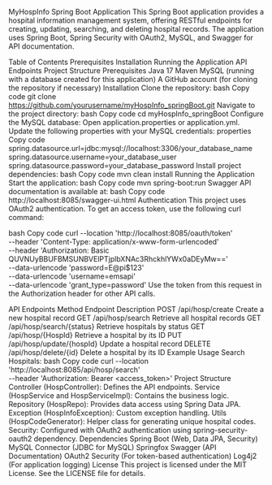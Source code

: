 MyHospInfo Spring Boot Application
This Spring Boot application provides a hospital information management system, offering RESTful endpoints for creating, updating, searching, and deleting hospital records. The application uses Spring Boot, Spring Security with OAuth2, MySQL, and Swagger for API documentation.

Table of Contents
Prerequisites
Installation
Running the Application
API Endpoints
Project Structure
Prerequisites
Java 17
Maven
MySQL (running with a database created for this application)
A GitHub account (for cloning the repository if necessary)
Installation
Clone the repository:
bash
Copy code
git clone https://github.com/yourusername/myHospInfo_springBoot.git
Navigate to the project directory:
bash
Copy code
cd myHospInfo_springBoot
Configure the MySQL database:
Open application.properties or application.yml.
Update the following properties with your MySQL credentials:
properties
Copy code
spring.datasource.url=jdbc:mysql://localhost:3306/your_database_name
spring.datasource.username=your_database_user
spring.datasource.password=your_database_password
Install project dependencies:
bash
Copy code
mvn clean install
Running the Application
Start the application:
bash
Copy code
mvn spring-boot:run
Swagger API documentation is available at:
bash
Copy code
http://localhost:8085/swagger-ui.html
Authentication
This project uses OAuth2 authentication. To get an access token, use the following curl command:

bash
Copy code
curl --location 'http://localhost:8085/oauth/token' \
--header 'Content-Type: application/x-www-form-urlencoded' \
--header 'Authorization: Basic QUVNUyBBUFBMSUNBVElPTjplbXNAc3RhckhlYWx0aDEyMw==' \
--data-urlencode 'password=E@pi$123' \
--data-urlencode 'username=emsapi' \
--data-urlencode 'grant_type=password'
Use the token from this request in the Authorization header for other API calls.

API Endpoints
Method	Endpoint	Description
POST	/api/hosp/create	Create a new hospital record
GET	/api/hosp/search	Retrieve all hospital records
GET	/api/hosp/search/{status}	Retrieve hospitals by status
GET	/api/hosp/{HospId}	Retrieve a hospital by its ID
PUT	/api/hosp/update/{hospId}	Update a hospital record
DELETE	/api/hosp/delete/{id}	Delete a hospital by its ID
Example Usage
Search Hospitals:
bash
Copy code
curl --location 'http://localhost:8085/api/hosp/search' \
--header 'Authorization: Bearer <access_token>'
Project Structure
Controller (HospController): Defines the API endpoints.
Service (HospService and HospServiceImpl): Contains the business logic.
Repository (HospRepo): Provides data access using Spring Data JPA.
Exception (HospInfoException): Custom exception handling.
Utils (HospCodeGenerator): Helper class for generating unique hospital codes.
Security: Configured with OAuth2 authentication using spring-security-oauth2 dependency.
Dependencies
Spring Boot (Web, Data JPA, Security)
MySQL Connector (JDBC for MySQL)
Springfox Swagger (API Documentation)
OAuth2 Security (For token-based authentication)
Log4j2 (For application logging)
License
This project is licensed under the MIT License. See the LICENSE file for details.
